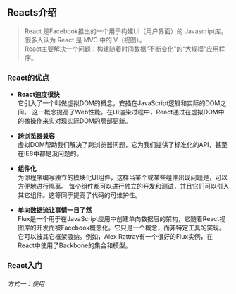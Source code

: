 ## Reacts介绍
> React 是Facebook推出的一个用于构建UI（用户界面）的 Javascript库。很多人认为 React 是 MVC 中的 V（视图）。       
> React主要解决一个问题：构建随着时间数据“不断变化”的“大规模”应用程序。
### React的优点
- **React速度很快**     
它引入了一个叫做虚拟DOM的概念，安插在JavaScript逻辑和实际的DOM之间。
这一概念提高了Web性能。在UI渲染过程中，React通过在虚拟DOM中的微操作来实对现实际DOM的局部更新。

- **跨浏览器兼容**      
虚拟DOM帮助我们解决了跨浏览器问题，它为我们提供了标准化的API，甚至在IE8中都是没问题的。

- **组件化**        
为你程序编写独立的模块化UI组件，这样当某个或某些组件出现问题是，可以方便地进行隔离。
每个组件都可以进行独立的开发和测试，并且它们可以引入其它组件。这等同于提高了代码的可维护性。

- **单向数据流让事情一目了然**      
Flux是一个用于在JavaScript应用中创建单向数据层的架构，它随着React视图库的开发而被Facebook概念化。它只是一个概念，而非特定工具的实现。它可以被其它框架吸纳。例如，Alex Rattray有一个很好的Flux实例，在React中使用了Backbone的集合和模型。
### React入门
###### 方式一：使用 <script>引入react（入门学习）

```
<!--引入react文件-->
<script src="https://npmcdn.com/react@15.3.1/dist/react.min.js"></script>
<!--引入react-dom文件-->
<script src="https://npmcdn.com/react-dom@15.3.1/dist/react-dom.min.js"></script>
<!--引入bower.js以支持jsx语法-->
<script src="../build/browser.min.js"></script>
<!--html:创建接受组的容器-->
 <div id="app"></div>
 <!--jsx部分,text/babel声明其语法-->
 <script type="text/babel">
    ...
    ReactDOM.render(
        <MyContainer/>,
        document.getElementById('app')
    );
 </script>
```
###### 方式二：使用npm和webpack (官方推荐)
- **安装依赖包**
1. 新建一个项目（或已有项目）
2. 创建package.json配置
> npm init--yes
3. 安装react需要的依赖包和babel环境
> cnpm install --save react react-dom babel-preset-react babel-preset-es2015 babel-loader babel-core
4. 创建babel 配置文件 .babelrc

```
{ 
	"presets": ["react","babel-preset-es2015"]  //react和es2015编译
}
```
- **使用**
1. 新建一个js文件
```
var React = require('react');
var ReactDOM = require('react-dom');
ReactDOM.render(
	<h1>Hello World</h1>,
	document.getElementById("root")
);
```
2. 使用webpack打包

```
webpack index.js bundle.js --module-bind "js=babel-loader"  //官方文档是单引号，呵呵用不了。bundle.js是最终打包后的文件
```
3. 页面中引用bundle.js
4. Dos中运行webpack命令运行

###### 方式三：yeoman脚手架
1. 安装yeoman
> npm install -g yo
2. 安装react-webpack模板
> npm install -g generator-react-webpack
3. 使用yo创建项目       
创建一个空目录，在该目录文件夹下(shift+鼠标右键，进入DOS)，然后执行以下命令:
> yo react-webpack (自动创建项目结构和文件)
安到查不到换cnpm i是明智之选
4. 删除多余文件，src目录下只保留index为文件名的俩文件
5. 运行npm run 可以查看任务列表     
> npm start 启动服务器      
> npm run clean 清空dist目录        
> npm run lint  js语法验证      
> npm run dist 打包发布

修改下cfg/dist.js

```
new webpack.optimize.UglifyJsPlugin({
    	compress: {
	        warnings: false
	    }
})
```
###### 扩展：debugger断点
### JSX
> JS中的html部分就是JSX，需注意，JSX是可选的，它只是一个语法糖
#### JSX 与 HTML 的差异
1. 渲染HTML标签，声明变量采用 首字母小写，如：div / input / button。
而渲染React组件，声明变量采用 首字母大写，如：MyButton  MyDataList。      
React 的 JSX 使用大写和小写字母来区分本地的组件类和 HTML 标签。  
2. class 和 for 这两个属性，JSX语法最终是要被转换为纯Javascript的，所以要和在Javascript DOM中一样，用 **className** 和 **htmlFor** 。 （关键字）
#### JSX表达式
###### 普通取值

```
var url = 'http://www.itsource.cn';
<a href={url}>源码时代</a>
```
###### 三目运算 （不能使用if）

```
<div className={2 > 1 ? 'class-a' : 'class-b'}>content</div>
```
创建HTML标准内的元素时，JSX转化器会丢弃那些非标准的属性，如果一定要添加自定义属性，那么需要在这些自定义属性之前添加 data- 前缀。

```
<div data-custom-attribute="foo" />
```
###### 属性延伸

```
var props = {name:'username',type:'text'};
var input = <input {...props} value='二狗' />// 等效于<input name=’username’ type=’text’ value=’二狗’>
```
用到属性延展，一般会灵活的去使用**Object.assign(target, ...sources)**方法
> Object.assign(target, ...sources)

```
import assign from 'object-assign';<!--引入-->
var options= {};
assign(options,this.props);
if(!options.amStyle){<!--如果该属性不存在，就添加条默认的-->
	options.amStyle = 'secondary';
}
```


###### 样式属性
JSX把style当成对象来处理，所以style不能直接写成style=’color:red,background-color:yellow’

```
var styles = {color:'red',backgroundColor:'yellow'};
var div = <div style={styles}>一个div</div>

var div = <div style={{color:'red',backgroundColor:'yellow'}}>一个div</div><!--注意是两个{{}}，外括号为表达式，内花括号为json对象。-->
```
### JSX注意点
- JSX元素必须要用一个tag 包裹起来

```
var view = <div>第一个</div><div>第二个</div>; //错误的，必须被一个包裹。
var view=<div><div>第一个</div><div>第二个</div></div>//正确。
```


- JSX方式创建出来对象，并不是一个HTML中DOM，而是一个虚拟DOM。
React.createElement() 与document.createElement()创建出来的对象，是两种截然不同的对象。

- React的普通标签的事件名，采用on+事件名，click及为onClick, change为onChange。（驼峰命名法）
### 组件开发




